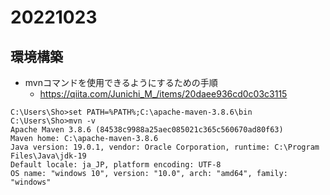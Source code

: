 # 20221023
## 環境構築
- mvnコマンドを使用できるようにするための手順
  -  https://qiita.com/Junichi_M_/items/20daee936cd0c03c3115

```
C:\Users\Sho>set PATH=%PATH%;C:\apache-maven-3.8.6\bin
C:\Users\Sho>mvn -v
Apache Maven 3.8.6 (84538c9988a25aec085021c365c560670ad80f63)
Maven home: C:\apache-maven-3.8.6
Java version: 19.0.1, vendor: Oracle Corporation, runtime: C:\Program Files\Java\jdk-19
Default locale: ja_JP, platform encoding: UTF-8
OS name: "windows 10", version: "10.0", arch: "amd64", family: "windows"
```
